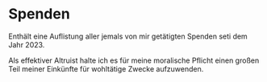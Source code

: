 # Spenden
Enthält eine Auflistung aller jemals von mir getätigten Spenden seti dem Jahr 2023.

Als effektiver Altruist halte ich es für meine moralische Pflicht einen großen Teil meiner Einkünfte für wohltätige Zwecke aufzuwenden.
